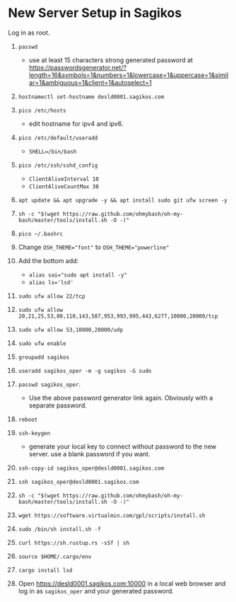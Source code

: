 # New Server Setup in Sagikos
Log in as root.
1. ``passwd``
      * use at least 15 characters strong generated password at https://passwordsgenerator.net/?length=16&symbols=1&numbers=1&lowercase=1&uppercase=1&similar=1&ambiguous=1&client=1&autoselect=1

1. ``hostnamectl set-hostname desld0001.sagikos.com``
1. ``pico /etc/hosts``
      * edit hostname for ipv4 and ipv6.     
1. ``pico /etc/default/useradd``
      * ``SHELL=/bin/bash``
1. ``pico /etc/ssh/sshd_config``
      * ``ClientAliveInterval 10``
      * ``ClientAliveCountMax 30``
3. ``apt update && apt upgrade -y && apt install sudo git ufw screen -y``
5. ``sh -c "$(wget https://raw.github.com/ohmybash/oh-my-bash/master/tools/install.sh -O -)"``
6. ``pico ~/.bashrc``
7. Change ``OSH_THEME="font"`` to ``OSH_THEME="powerline"`` 
9. Add the bottom add:
      * ``alias sai="sudo apt install -y"``
      * ``alias ls='lsd'``
12. ``sudo ufw allow 22/tcp``
13. ``sudo ufw allow 20,21,25,53,80,110,143,587,953,993,995,443,6277,10000,20000/tcp``
14. ``sudo ufw allow 53,10000,20000/udp``
15. ``sudo ufw enable``
16. ``groupadd sagikos``
17. ``useradd sagikos_oper -m -g sagikos -G sudo``
18. ``passwd sagikos_oper``. 
      * Use the above password generator link again. Obviously with a separate password.
19. ``reboot``
20. ``ssh-keygen``
      * generate your local key to connect without password to the new server. use a blank password if you want.
21. ``ssh-copy-id sagikos_oper@desld0001.sagikos.com``
22. ``ssh sagikos_oper@desld0001.sagikos.com``
23. ``sh -c "$(wget https://raw.github.com/ohmybash/oh-my-bash/master/tools/install.sh -O -)"``
24. ``wget https://software.virtualmin.com/gpl/scripts/install.sh``
25. ``sudo /bin/sh install.sh -f``
26. ``curl https://sh.rustup.rs -sSf | sh``
27. ``source $HOME/.cargo/env``
28. ``cargo install lsd``
29. Open https://desld0001.sagikos.com:10000 in a local web browser and log in as ``sagikos_oper`` and your generated password.
